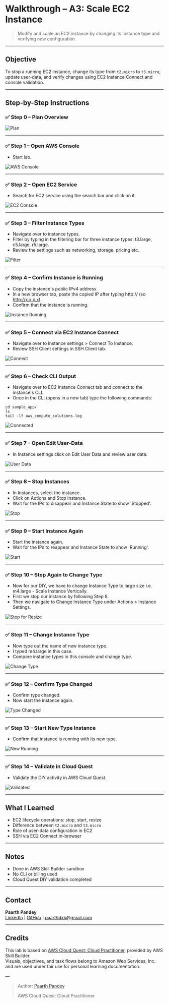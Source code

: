 # Walkthrough – A3: Scale EC2 Instance

> Modify and scale an EC2 instance by changing its instance type and verifying new configuration.

---

## Objective

To stop a running EC2 instance, change its type from `t2.micro` to `t3.micro`, update user-data, and verify changes using EC2 Instance Connect and console validation.

---


## Step-by-Step Instructions

### ✅ Step 0 – Plan Overview

![Plan](./screenshots/00-plan-overview.png)

---

### ✅ Step 1 – Open AWS Console

- Start lab. 

![AWS Console](./screenshots/01-aws-console.png)

---

### ✅ Step 2 – Open EC2 Service

- Search for EC2 service using the search bar and click on it. 

![EC2 Console](./screenshots/02-ec2-console.png)

---

### ✅ Step 3 – Filter Instance Types

- Navigate over to instance types.
- Filter by typing in the filtering bar for three instance types: t3.large, c5.large, r5.large.
- Review the settings such as networking, storage, pricing etc. 

![Filter](./screenshots/03-filter-instance-types.png)

---

### ✅ Step 4 – Confirm Instance is Running

- Copy the instance's public IPv4 address.
- In a new browser tab, paste the copied IP after typing http:// (so http://x.x.x.x).
- Confirm that the instance is running. 

![Instance Running](./screenshots/04-instance-running.png)

---

### ✅ Step 5 – Connect via EC2 Instance Connect

- Navigate over to Instance settings > Connect To Instance.
- Review SSH Client settings in SSH Client tab. 

![Connect](./screenshots/05-ec2-instance-connect-ssh.png)

---

### ✅ Step 6 – Check CLI Output

- Navigate over to EC2 Instance Connect tab and connect to the instance's CLI.
- Once in the CLI (opens in a new tab) type the following commands:
```
cd sample_app/
ls
tail -lf aws_compute_solutions.log
```

![Connected](./screenshots/06-connected-ec2-instance-cli.png)

---

### ✅ Step 7 – Open Edit User-Data

- In Instance settings click on Edit User Data and review user data. 

![User Data](./screenshots/07-instance-settings-edit-user-data.png)

---

### ✅ Step 8 – Stop Instances

- In Instances, select the instance.
- Click on Actions and Stop Instance.
- Wait for the IPs to disappear and Instance State to show 'Stopped'.

![Stop](./screenshots/08-stop-instance.png)

---

### ✅ Step 9 – Start Instance Again

- Start the instance again.
- Wait for the IPs to reappear and Instance State to show 'Running'.

![Start](./screenshots/09-start-instance.png)

---

### ✅ Step 10 – Stop Again to Change Type

- Now for our DIY, we have to change Instance Type to large size i.e. m4.large - Scale Instance Vertically.
- First we stop our instance by following Step 8.
- Then we navigate to Change Instance Type under Actions > Instance Settings. 

![Stop for Resize](./screenshots/10-stop-instance-change-type.png)

---

### ✅ Step 11 – Change Instance Type

- Now type out the name of new instance type.
- I typed m4.large in this case.
- Compare instance types in this console and change type.

![Change Type](./screenshots/11-change-type-console.png)

---

### ✅ Step 12 – Confirm Type Changed

- Confirm type changed.
- Now start the instance again. 

![Type Changed](./screenshots/12-type-changed.png)

---

### ✅ Step 13 – Start New Type Instance

- Confirm that instance is running with its new type. 

![New Running](./screenshots/13-new-type-running.png)

---

### ✅ Step 14 – Validate in Cloud Quest

- Validate the DIY activity in AWS Cloud Quest. 

![Validated](./screenshots/14-validated-diy.png)

---

## What I Learned

- EC2 lifecycle operations: stop, start, resize  
- Difference between `t2.micro` and `t3.micro`  
- Role of user-data configuration in EC2  
- SSH via EC2 Connect in-browser  

---

## Notes

- Done in AWS Skill Builder sandbox  
- No CLI or billing used  
- Cloud Quest DIY validation completed

---

## Contact

**Paarth Pandey**  
[LinkedIn](https://www.linkedin.com/in/paarth-pandey-13779529b/) | [GitHub](https://github.com/paarthpandey10) | paarthdxb@gmail.com

---

## Credits

This lab is based on [AWS Cloud Quest: Cloud Practitioner](https://explore.skillbuilder.aws/learn/course/external/view/elearning/13415/aws-cloud-quest-cloud-practitioner), provided by AWS Skill Builder.  
Visuals, objectives, and task flows belong to Amazon Web Services, Inc. and are used under fair use for personal learning documentation.

—

> Author: [Paarth Pandey](https://github.com/paarthpandey10)  
>  
> AWS Cloud Quest: Cloud Practitioner
